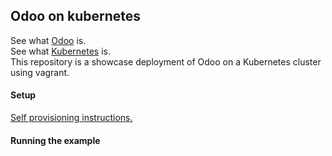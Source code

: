 Odoo on kubernetes
---

See what [Odoo](https://github.com/odoo/odoo) is.  
See what [Kubernetes](https://github.com/kubernetes/kubernetes) is.  
This repository is a showcase deployment of Odoo on a Kubernetes cluster using
vagrant.  

#### Setup

[Self provisioning instructions.](Provisioning.md)

#### Running the example  
